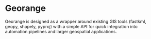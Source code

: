 # Georange

Georange is designed as a wrapper around existing GIS tools (fastkml, geopy, shapely, pyproj) with a simple API for quick integration into automation pipelines and larger geospatial applications.

